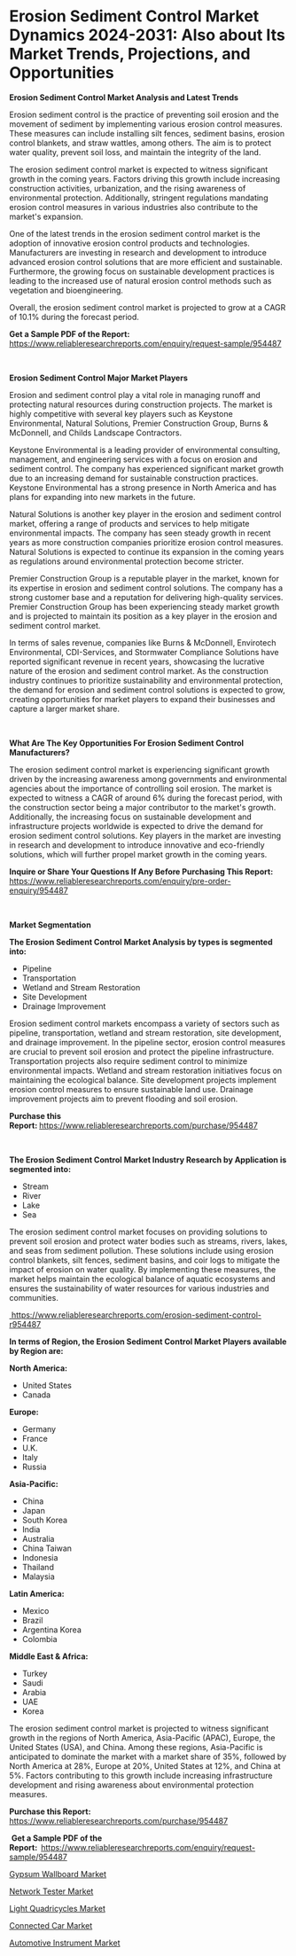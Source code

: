 <p><h1>Erosion Sediment Control Market Dynamics 2024-2031: Also about Its Market Trends, Projections, and Opportunities</h1></p><p><strong>Erosion Sediment Control Market Analysis and Latest Trends</strong></p>
<p><p>Erosion sediment control is the practice of preventing soil erosion and the movement of sediment by implementing various erosion control measures. These measures can include installing silt fences, sediment basins, erosion control blankets, and straw wattles, among others. The aim is to protect water quality, prevent soil loss, and maintain the integrity of the land.</p><p>The erosion sediment control market is expected to witness significant growth in the coming years. Factors driving this growth include increasing construction activities, urbanization, and the rising awareness of environmental protection. Additionally, stringent regulations mandating erosion control measures in various industries also contribute to the market's expansion.</p><p>One of the latest trends in the erosion sediment control market is the adoption of innovative erosion control products and technologies. Manufacturers are investing in research and development to introduce advanced erosion control solutions that are more efficient and sustainable. Furthermore, the growing focus on sustainable development practices is leading to the increased use of natural erosion control methods such as vegetation and bioengineering.</p><p>Overall, the erosion sediment control market is projected to grow at a CAGR of 10.1% during the forecast period.</p></p>
<p><strong>Get a Sample PDF of the Report:&nbsp;</strong> <a href="https://www.reliableresearchreports.com/enquiry/request-sample/954487">https://www.reliableresearchreports.com/enquiry/request-sample/954487</a></p>
<p>&nbsp;</p>
<p><strong>Erosion Sediment Control Major Market Players</strong></p>
<p><p>Erosion and sediment control play a vital role in managing runoff and protecting natural resources during construction projects. The market is highly competitive with several key players such as Keystone Environmental, Natural Solutions, Premier Construction Group, Burns & McDonnell, and Childs Landscape Contractors.</p><p>Keystone Environmental is a leading provider of environmental consulting, management, and engineering services with a focus on erosion and sediment control. The company has experienced significant market growth due to an increasing demand for sustainable construction practices. Keystone Environmental has a strong presence in North America and has plans for expanding into new markets in the future.</p><p>Natural Solutions is another key player in the erosion and sediment control market, offering a range of products and services to help mitigate environmental impacts. The company has seen steady growth in recent years as more construction companies prioritize erosion control measures. Natural Solutions is expected to continue its expansion in the coming years as regulations around environmental protection become stricter.</p><p>Premier Construction Group is a reputable player in the market, known for its expertise in erosion and sediment control solutions. The company has a strong customer base and a reputation for delivering high-quality services. Premier Construction Group has been experiencing steady market growth and is projected to maintain its position as a key player in the erosion and sediment control market.</p><p>In terms of sales revenue, companies like Burns & McDonnell, Envirotech Environmental, CDI-Services, and Stormwater Compliance Solutions have reported significant revenue in recent years, showcasing the lucrative nature of the erosion and sediment control market. As the construction industry continues to prioritize sustainability and environmental protection, the demand for erosion and sediment control solutions is expected to grow, creating opportunities for market players to expand their businesses and capture a larger market share.</p></p>
<p>&nbsp;</p>
<p><strong>What Are The Key Opportunities For Erosion Sediment Control Manufacturers?</strong></p>
<p><p>The erosion sediment control market is experiencing significant growth driven by the increasing awareness among governments and environmental agencies about the importance of controlling soil erosion. The market is expected to witness a CAGR of around 6% during the forecast period, with the construction sector being a major contributor to the market's growth. Additionally, the increasing focus on sustainable development and infrastructure projects worldwide is expected to drive the demand for erosion sediment control solutions. Key players in the market are investing in research and development to introduce innovative and eco-friendly solutions, which will further propel market growth in the coming years.</p></p>
<p><strong>Inquire or Share Your Questions If Any Before Purchasing This Report:</strong> <a href="https://www.reliableresearchreports.com/enquiry/pre-order-enquiry/954487">https://www.reliableresearchreports.com/enquiry/pre-order-enquiry/954487</a></p>
<p>&nbsp;</p>
<p><strong>Market Segmentation</strong></p>
<p><strong>The Erosion Sediment Control Market Analysis by types is segmented into:</strong></p>
<p><ul><li>Pipeline</li><li>Transportation</li><li>Wetland and Stream Restoration</li><li>Site Development</li><li>Drainage Improvement</li></ul></p>
<p><p>Erosion sediment control markets encompass a variety of sectors such as pipeline, transportation, wetland and stream restoration, site development, and drainage improvement. In the pipeline sector, erosion control measures are crucial to prevent soil erosion and protect the pipeline infrastructure. Transportation projects also require sediment control to minimize environmental impacts. Wetland and stream restoration initiatives focus on maintaining the ecological balance. Site development projects implement erosion control measures to ensure sustainable land use. Drainage improvement projects aim to prevent flooding and soil erosion.</p></p>
<p><strong>Purchase this Report:&nbsp;</strong><a href="https://www.reliableresearchreports.com/purchase/954487">https://www.reliableresearchreports.com/purchase/954487</a></p>
<p>&nbsp;</p>
<p><strong>The Erosion Sediment Control Market Industry Research by Application is segmented into:</strong></p>
<p><ul><li>Stream</li><li>River</li><li>Lake</li><li>Sea</li></ul></p>
<p><p>The erosion sediment control market focuses on providing solutions to prevent soil erosion and protect water bodies such as streams, rivers, lakes, and seas from sediment pollution. These solutions include using erosion control blankets, silt fences, sediment basins, and coir logs to mitigate the impact of erosion on water quality. By implementing these measures, the market helps maintain the ecological balance of aquatic ecosystems and ensures the sustainability of water resources for various industries and communities.</p></p>
<p><a href="https://www.reliableresearchreports.com/erosion-sediment-control-r954487">&nbsp;https://www.reliableresearchreports.com/erosion-sediment-control-r954487</a></p>
<p><strong>In terms of Region, the Erosion Sediment Control Market Players available by Region are:</strong></p>
<p>
    <p> <strong> North America: </strong>
        <ul>
            <li>United States</li>
            <li>Canada</li>
        </ul>
        </p> 
    <p> <strong> Europe: </strong>
        <ul>
            <li>Germany</li>
            <li>France</li>
            <li>U.K.</li>
            <li>Italy</li>
            <li>Russia</li>
        </ul>
        </p> 
    <p> <strong> Asia-Pacific: </strong>
        <ul>
            <li>China</li>
            <li>Japan</li>
            <li>South Korea</li>
            <li>India</li>
            <li>Australia</li>
            <li>China Taiwan</li>
            <li>Indonesia</li>
            <li>Thailand</li>
            <li>Malaysia</li>
        </ul>
        </p> 
    <p> <strong> Latin America: </strong>
        <ul>
            <li>Mexico</li>
            <li>Brazil</li>
            <li>Argentina Korea</li>
            <li>Colombia</li>
        </ul>
        </p> 
    <p> <strong> Middle East & Africa: </strong>
        <ul>
            <li>Turkey</li>
            <li>Saudi</li>
            <li>Arabia</li>
            <li>UAE</li>
            <li>Korea</li>
        </ul>
    </p>
    </p>
<p><p>The erosion sediment control market is projected to witness significant growth in the regions of North America, Asia-Pacific (APAC), Europe, the United States (USA), and China. Among these regions, Asia-Pacific is anticipated to dominate the market with a market share of 35%, followed by North America at 28%, Europe at 20%, United States at 12%, and China at 5%. Factors contributing to this growth include increasing infrastructure development and rising awareness about environmental protection measures.</p></p>
<p><strong>Purchase this Report: </strong><a href="https://www.reliableresearchreports.com/purchase/954487">https://www.reliableresearchreports.com/purchase/954487</a></p>
<p>&nbsp;<strong>Get a Sample PDF of the Report:&nbsp;&nbsp;</strong><a href="https://www.reliableresearchreports.com/enquiry/request-sample/954487">https://www.reliableresearchreports.com/enquiry/request-sample/954487</a></p>
<p><strong></strong></p>
<p><p><a href="https://github.com/arionmp/Market-Research-Report-List-4/blob/main/gypsum-wallboard-market.md">Gypsum Wallboard Market</a></p><p><a href="https://medium.com/@liam.mcgrath5645/global-network-tester-market-focus-on-application-end-use-industry-type-equipment-and-region-4a2ebfbff680">Network Tester Market</a></p><p><a href="https://www.linkedin.com/pulse/light-quadricycles-market-forecasts-trends-impact-analysis-vmj4e?trackingId=5qD%2FLqQaRuKSwrzhHLjitA%3D%3D">Light Quadricycles Market</a></p><p><a href="https://www.linkedin.com/pulse/connected-car-market-share-analysis-growth-trends-forecasts-7rl3e?trackingId=7bH2dYCTRwqjqYQ1FNpBmw%3D%3D">Connected Car Market</a></p><p><a href="https://github.com/markusgodoy/Market-Research-Report-List-4/blob/main/automotive-instrument-market.md">Automotive Instrument Market</a></p></p>